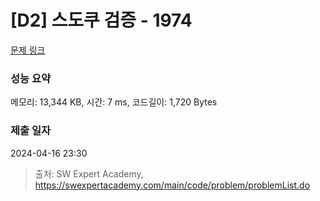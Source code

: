 # [D2] 스도쿠 검증 - 1974 

[문제 링크](https://swexpertacademy.com/main/code/problem/problemDetail.do?contestProbId=AV5Psz16AYEDFAUq) 

### 성능 요약

메모리: 13,344 KB, 시간: 7 ms, 코드길이: 1,720 Bytes

### 제출 일자

2024-04-16 23:30



> 출처: SW Expert Academy, https://swexpertacademy.com/main/code/problem/problemList.do